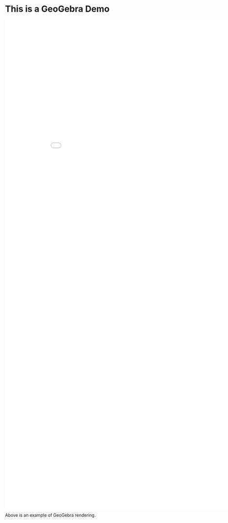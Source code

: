 # This is a GeoGebra Demo

<iframe src="gg.html" frameborder=0 height="1600" width="900px" seamless="seamless"></iframe>

Above is an example of GeoGebra rendering.